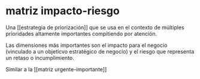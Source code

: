 # matriz impacto-riesgo

Una [[estrategia de priorización]] que se usa en el contexto de múltiples prioridades altamente importantes compitiendo por atención.

Las dimensiones más importantes son el impacto para el negocio (vinculado a un objeticvo estratégico de negocio) y el riesgo que representa un retaso o incumplimiento.

Similar a la [[matriz urgente-importante]]
